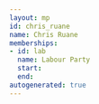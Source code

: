 ```yaml
---
layout: mp
id: chris_ruane
name: Chris Ruane
memberships:
- id: lab
  name: Labour Party
  start: 
  end: 
autogenerated: true
---
```

